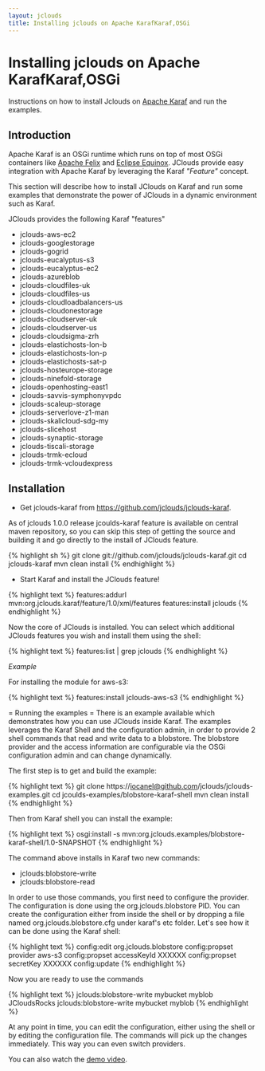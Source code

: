 ```yaml
---
layout: jclouds
title: Installing jclouds on Apache KarafKaraf,OSGi
---
```

# Installing jclouds on Apache KarafKaraf,OSGi

Instructions on how to install Jclouds on [Apache Karaf](http://karaf.apache.org) and run the examples.

## Introduction

Apache Karaf is an OSGi runtime which runs on top of most OSGi containers like [Apache Felix](http://felix.apache.org) and 
[Eclipse Equinox](http://www.eclipse.org/equinox/). JClouds provide easy integration with Apache Karaf by leveraging the Karaf _"Feature"_ concept.

This section will describe how to install JClouds on Karaf and run some examples that demonstrate the power of 
JClouds in a dynamic environment such as Karaf. 

JClouds provides the following Karaf "features" 

  * jclouds-aws-ec2
  * jclouds-googlestorage
  * jclouds-gogrid
  * jclouds-eucalyptus-s3
  * jclouds-eucalyptus-ec2
  * jclouds-azureblob
  * jclouds-cloudfiles-uk
  * jclouds-cloudfiles-us
  * jclouds-cloudloadbalancers-us
  * jclouds-cloudonestorage
  * jclouds-cloudserver-uk
  * jclouds-cloudserver-us
  * jclouds-cloudsigma-zrh
  * jclouds-elastichosts-lon-b
  * jclouds-elastichosts-lon-p
  * jclouds-elastichosts-sat-p
  * jclouds-hosteurope-storage
  * jclouds-ninefold-storage
  * jclouds-openhosting-east1
  * jclouds-savvis-symphonyvpdc
  * jclouds-scaleup-storage
  * jclouds-serverlove-z1-man
  * jclouds-skalicloud-sdg-my
  * jclouds-slicehost
  * jclouds-synaptic-storage
  * jclouds-tiscali-storage
  * jclouds-trmk-ecloud
  * jclouds-trmk-vcloudexpress

## Installation


* Get jclouds-karaf from https://github.com/jclouds/jclouds-karaf.

As of jclouds 1.0.0 release jcoulds-karaf feature is available on central maven repository, so you can skip this step of getting the source 
and building it and go directly to the install of JClouds feature.


{% highlight sh %}
git clone git://github.com/jclouds/jclouds-karaf.git
cd jclouds-karaf
mvn clean install
{% endhighlight %}

* Start Karaf and install the JClouds feature!

{% highlight text %}
features:addurl mvn:org.jclouds.karaf/feature/1.0/xml/features
features:install jclouds
{% endhighlight %}

Now the core of JClouds is installed. You can select which additional JClouds features you wish and install them using the shell:

{% highlight text %}
features:list | grep jclouds
{% endhighlight %}

_*Example*_

For installing the module for aws-s3:

{% highlight text %}
features:install jclouds-aws-s3
{% endhighlight %}


= Running the examples =
There is an example available which demonstrates how you can use JClouds inside Karaf. 
The examples leverages the Karaf Shell and the configuration admin, in order to provide 2 shell commands that 
read and write data to a blobstore. The blobstore provider and the access information are configurable via 
the OSGi configuration admin and can change dynamically.

The first step is to get and build the example:

{% highlight text %}
git clone https://iocanel@github.com/jclouds/jclouds-examples.git
cd jcoulds-examples/blobstore-karaf-shell
mvn clean install
{% endhighlight %}

Then from Karaf shell you can install the example:

{% highlight text %}
osgi:install -s mvn:org.jclouds.examples/blobstore-karaf-shell/1.0-SNAPSHOT
{% endhighlight %}

The command above installs in Karaf two new commands:

  * jclouds:blobstore-write
  * jclouds:blobstore-read

In order to use those commands, you first need to configure the provider. The configuration is done 
using the org.jclouds.blobstore PID. You can create the configuration either from inside the shell or
by dropping  a file named org.jclouds.blobstore.cfg under karaf's etc folder. 
Let's see how it can be done using the Karaf shell:

{% highlight text %}
config:edit org.jclouds.blobstore
config:propset provider aws-s3
config:propset accessKeyId XXXXXX 
config:propset secretKey XXXXXX 
config:update
{% endhighlight %}

Now you are ready to use the commands

{% highlight text %}
jclouds:blobstore-write mybucket myblob JCloudsRocks
jclouds:blobstore-write mybucket myblob
{% endhighlight %}

At any point in time, you can edit the configuration, either using the shell or 
by editing the configuration file. The commands will pick up the changes immediately. 
This way you can even switch providers.


You can also watch the [demo video](http://www.youtube.com/watch?v=SIvSaGEKrkM).

